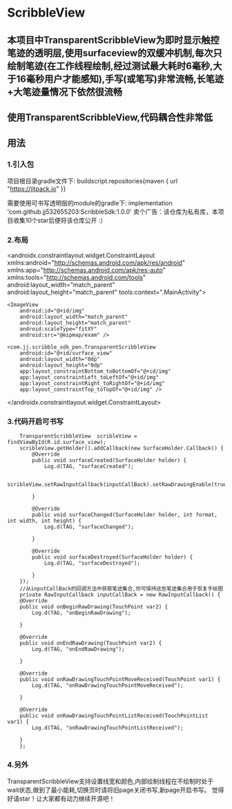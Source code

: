 # ScribbleView


##  本项目中TransparentScribbleView为即时显示触控笔迹的透明层,使用surfaceview的双缓冲机制,每次只绘制笔迹(在工作线程绘制,经过测试最大耗时6毫秒,大于16毫秒用户才能感知),手写(或笔写)非常流畅,长笔迹+大笔迹量情况下依然很流畅

##  使用TransparentScribbleView,代码耦合性非常低




##  用法

###  1.引入包

项目根目录gradle文件下: 
buildscript.repositories{maven { url "https://jitpack.io" }}

需要使用可书写透明层的module的gradle下:
implementation 'com.github.jj532655203:ScribbleSdk:1.0.0'		卖个广告：该仓库为私有库，本项目收集10个star后便将该仓库公开  :）  

###  2.布局
<androidx.constraintlayout.widget.ConstraintLayout xmlns:android="http://schemas.android.com/apk/res/android"
    xmlns:app="http://schemas.android.com/apk/res-auto"
    xmlns:tools="http://schemas.android.com/tools"
    android:layout_width="match_parent"
    android:layout_height="match_parent"
    tools:context=".MainActivity">

    <ImageView
        android:id="@+id/img"
        android:layout_width="match_parent"
        android:layout_height="match_parent"
        android:scaleType="fitXY"
        android:src="@mipmap/exam" />

    <com.jj.scribble_sdk_pen.TransparentScribbleView
        android:id="@+id/surface_view"
        android:layout_width="0dp"
        android:layout_height="0dp"
        app:layout_constraintBottom_toBottomOf="@+id/img"
        app:layout_constraintLeft_toLeftOf="@+id/img"
        app:layout_constraintRight_toRightOf="@+id/img"
        app:layout_constraintTop_toTopOf="@+id/img" />

</androidx.constraintlayout.widget.ConstraintLayout>

###  3.代码开启可书写
		TransparentScribbleView  scribleView = findViewById(R.id.surface_view);
        scribleView.getHolder().addCallback(new SurfaceHolder.Callback() {
            @Override
            public void surfaceCreated(SurfaceHolder holder) {
                Log.d(TAG, "surfaceCreated");

                scribleView.setRawInputCallback(inputCallBack).setRawDrawingEnable(true);

            }

            @Override
            public void surfaceChanged(SurfaceHolder holder, int format, int width, int height) {
                Log.d(TAG, "surfaceChanged");

            }

            @Override
            public void surfaceDestroyed(SurfaceHolder holder) {
                Log.d(TAG, "surfaceDestroyed");

            }
        });
		//从inputCallBack的回调方法中获取笔迹集合,你可保持这些笔迹集合用于恢复手绘图
		private RawInputCallback inputCallBack = new RawInputCallback() {
        @Override
        public void onBeginRawDrawing(TouchPoint var2) {
            Log.d(TAG, "onBeginRawDrawing");

        }

        @Override
        public void onEndRawDrawing(TouchPoint var2) {
            Log.d(TAG, "onEndRawDrawing");

        }

        @Override
        public void onRawDrawingTouchPointMoveReceived(TouchPoint var1) {
            Log.d(TAG, "onRawDrawingTouchPointMoveReceived");

        }

        @Override
        public void onRawDrawingTouchPointListReceived(TouchPointList var1) {
            Log.d(TAG, "onRawDrawingTouchPointListReceived");

        }
		};


###  4.另外
TransparentScribbleView支持设置线宽和颜色,内部绘制线程在不绘制时处于wait状态,做到了最小能耗,切换页时请将旧page关闭书写,新page开启书写。
觉得好请star！让大家都有动力继续开源吧！







